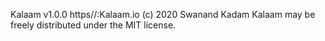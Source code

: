  Kalaam v1.0.0
 https//:Kalaam.io
 (c) 2020 Swanand Kadam
 Kalaam may be freely distributed under the MIT license.

